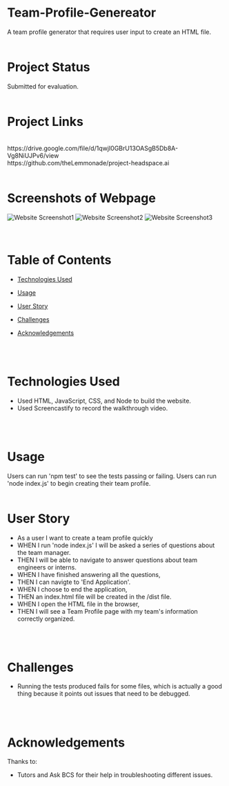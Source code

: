 # Team-Profile-Genereator
A team profile generator that requires user input to create an HTML file.
<br>
<br>
# Project Status
Submitted for evaluation.
<br>
<br>
# Project Links

<br>
https://drive.google.com/file/d/1qwjI0GBrU13OASgB5Db8A-Vg8NiUJPv6/view
<br>
https://github.com/theLemmonade/project-headspace.ai
<br>
<br>

# Screenshots of Webpage
<img src="public/assets/headspacemainpagescreenshot.png" alt="Website Screenshot1">
<img src="public/assets/headspaceloginscreenshot.png" alt="Website Screenshot2">
<img src="public/assets/headspacecreatedimagescreenshot.png" alt="Website Screenshot3">
<br>
<br>
<br>

# Table of Contents

  * [Technologies Used](#technologies-used)

  * [Usage](#usage)
  
  * [User Story](#user-story)

  * [Challenges](#challenges)

  * [Acknowledgements](#acknowledgements)
<br>
<br>

# Technologies Used
<ul>
<li>Used HTML, JavaScript, CSS, and Node to build the website.
<li>Used Screencastify to record the walkthrough video.
</ul>
<br>
<br>

# Usage
Users can run 'npm test' to see the tests passing or failing.
Users can run 'node index.js' to begin creating their team profile.
<br>
<br>

# User Story
<ul>
<li>As a user I want to create a team profile quickly
<li>WHEN I run 'node index.js' I will be asked a series of questions about the team manager.
<li>THEN I will be able to navigate to answer questions about team engineers or interns.
<li>WHEN I have finished answering all the questions,
<li>THEN I can navigte to 'End Application'.
<li>WHEN I choose to end the application,
<li>THEN an index.html file will be created in the /dist file.
<li>WHEN I open the HTML file in the browser,
<li>THEN I will see a Team Profile page with my team's information correctly organized.
</ul>
<br>
<br>

# Challenges
<ul>
<li>Running the tests produced fails for some files, which is actually a good thing because it points out issues that need to be debugged. 
</ul>
<br>
<br>


# Acknowledgements
Thanks to:
<ul>
<li>Tutors and Ask BCS for their help in troubleshooting different issues.
</ul>